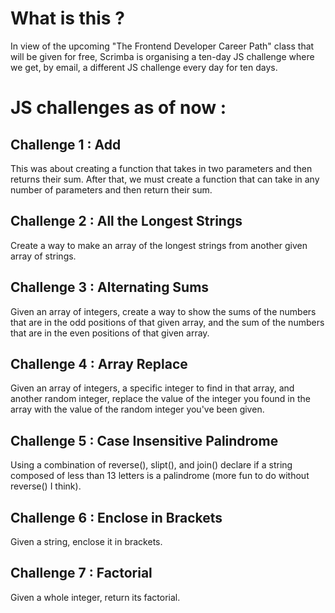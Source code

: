 # What is this ?

In view of the upcoming "The Frontend Developer Career Path" class that will be given for free, Scrimba is organising a ten-day JS challenge where we get, by email, a different JS challenge every day for ten days.

# JS challenges as of now :
## Challenge 1 : Add
This was about creating a function that takes in two parameters and then returns their sum. After that, we must create a function that can take in any number of parameters and then return their sum.

## Challenge 2 : All the Longest Strings
Create a way to make an array of the longest strings from another given array of strings.

## Challenge 3 : Alternating Sums
Given an array of integers, create a way to show the sums of the numbers that are in the odd positions of that given array, and the sum of the numbers that are in the even positions of that given array.

## Challenge 4 : Array Replace
Given an array of integers, a specific integer to find in that array, and another random integer, replace the value of the integer you found in the array with the value of the random integer you've been given.

## Challenge 5 : Case Insensitive Palindrome
Using a combination of reverse(), slipt(), and join() declare if a string composed of less than 13 letters is a palindrome (more fun to do without reverse() I think).

## Challenge 6 : Enclose in Brackets
Given a string, enclose it in brackets.

## Challenge 7 : Factorial
Given a whole integer, return its factorial.